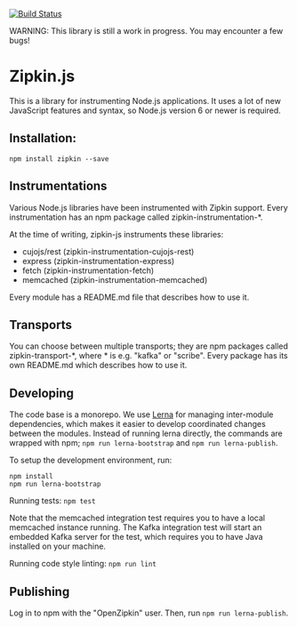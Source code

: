 [![Build Status](https://travis-ci.org/openzipkin/zipkin-js.svg?branch=master)](https://travis-ci.org/openzipkin/zipkin-js)

WARNING: This library is still a work in progress. You may encounter a few bugs!

# Zipkin.js

This is a library for instrumenting Node.js applications. It uses a lot of
new JavaScript features and syntax, so Node.js version 6 or newer is required.


## Installation:

`npm install zipkin --save`


## Instrumentations

Various Node.js libraries have been instrumented with Zipkin support.
Every instrumentation has an npm package called zipkin-instrumentation-*.

At the time of writing, zipkin-js instruments these libraries:

- cujojs/rest (zipkin-instrumentation-cujojs-rest)
- express (zipkin-instrumentation-express)
- fetch (zipkin-instrumentation-fetch)
- memcached (zipkin-instrumentation-memcached)

Every module has a README.md file that describes how to use it.

## Transports

You can choose between multiple transports; they are npm packages called zipkin-transport-*,
where * is e.g. "kafka" or "scribe". Every package has its own README.md which describes how to use it.


## Developing

The code base is a monorepo. We use [Lerna](https://lernajs.io/) for managing inter-module
dependencies, which makes it easier to develop coordinated changes between the modules.
Instead of running lerna directly, the commands are wrapped with npm; `npm run lerna-bootstrap`
and `npm run lerna-publish`.

To setup the development environment, run:

```
npm install
npm run lerna-bootstrap
```

Running tests: `npm test`

Note that the memcached integration test requires you to have a local memcached instance running.
The Kafka integration test will start an embedded Kafka server for the test, which requires you to have
Java installed on your machine.

Running code style linting: `npm run lint`

## Publishing

Log in to npm with the "OpenZipkin" user. Then, run `npm run lerna-publish`.
